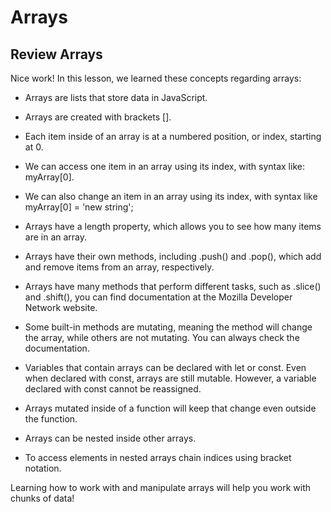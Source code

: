 # Arrays

## Review Arrays
Nice work! In this lesson, we learned these concepts regarding arrays:

- Arrays are lists that store data in JavaScript.

- Arrays are created with brackets [].

- Each item inside of an array is at a numbered position, or index, starting at 0.

- We can access one item in an array using its index, with syntax like: myArray[0].

- We can also change an item in an array using its index, with syntax like myArray[0] = 'new string';

- Arrays have a length property, which allows you to see how many items are in an array.

- Arrays have their own methods, including .push() and .pop(), which add and remove items from an array, respectively.

- Arrays have many methods that perform different tasks, such as .slice() and .shift(), you can find documentation at the Mozilla Developer Network website.

- Some built-in methods are mutating, meaning the method will change the array, while others are not mutating. You can always check the documentation.

- Variables that contain arrays can be declared with let or const. Even when declared with const, arrays are still mutable. However, a variable declared with const cannot be reassigned.

- Arrays mutated inside of a function will keep that change even outside the function.

- Arrays can be nested inside other arrays.

- To access elements in nested arrays chain indices using bracket notation.

Learning how to work with and manipulate arrays will help you work with chunks of data!